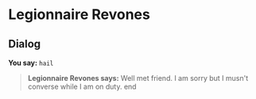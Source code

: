 # Legionnaire Revones


## Dialog

**You say:** `hail`



>**Legionnaire Revones says:** Well met friend. I am sorry but I musn't converse while I am on duty.
end
